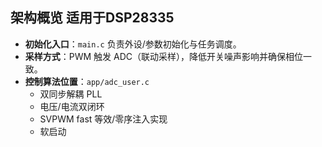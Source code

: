 ## 架构概览 适用于DSP28335
- **初始化入口**：`main.c` 负责外设/参数初始化与任务调度。
- **采样方式**：PWM 触发 ADC（联动采样），降低开关噪声影响并确保相位一致。
- **控制算法位置**：`app/adc_user.c`
  - 双同步解耦 PLL
  - 电压/电流双闭环
  - SVPWM fast 等效/零序注入实现
  - 软启动
